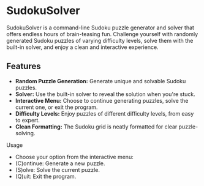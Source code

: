 # SudokuSolver

SudokuSolver is a command-line Sudoku puzzle generator and solver that offers endless hours of brain-teasing fun. Challenge yourself with randomly generated Sudoku puzzles of varying difficulty levels, solve them with the built-in solver, and enjoy a clean and interactive experience.

## Features

- **Random Puzzle Generation:** Generate unique and solvable Sudoku puzzles.
- **Solver:** Use the built-in solver to reveal the solution when you're stuck.
- **Interactive Menu:** Choose to continue generating puzzles, solve the current one, or exit the program.
- **Difficulty Levels:** Enjoy puzzles of different difficulty levels, from easy to expert.
- **Clean Formatting:** The Sudoku grid is neatly formatted for clear puzzle-solving.

Usage
* Choose your option from the interactive menu:
* (C)ontinue: Generate a new puzzle.
* (S)olve: Solve the current puzzle.
* (Q)uit: Exit the program.
